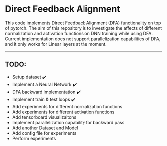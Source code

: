 # Direct Feedback Alignment

This code implements Direct Feedback Alignment (DFA) functionality on top of pytorch. The aim of this repository is to investigate the affects of different normalization and activation functions on DNN training while using DFA. Current implementation does not support parallelization capabilities of DFA, and it only works for Linear layers at the moment.

---

## TODO:

- Setup dataset :heavy_check_mark:
- Implement a Neural Network :heavy_check_mark:
- DFA backward implementation :heavy_check_mark:
- Implement train & test loops :heavy_check_mark:
- Add experiments for different normalization functions
- Add experiments for different activation functions
- Add tensorboard visualizaitons
- Implement parallelization capability for backward pass
- Add another Dataset and Model
- Add config file for experiments
- Perform experiments
